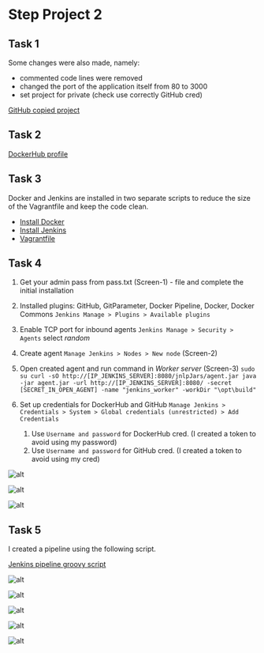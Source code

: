 # Step Project 2

## Task 1

Some changes were also made, namely:

- commented code lines were removed
- changed the port of the application itself from 80 to 3000
- set project for private (check use correctly GitHub cred)

[GitHub copied project](https://github.com/Oleksandr-Nikiha/forStep2)

## Task 2

[DockerHub profile](https://hub.docker.com/u/luckerdie)

## Task 3

Docker and Jenkins are installed in two separate scripts to reduce the size of the Vagrantfile and keep the code clean.

- [Install Docker](https://github.com/Oleksandr-Nikiha/Dan.IT/blob/main/STEP_PROJECT-2/src/init_script/install_docker.sh)
- [Install Jenkins](https://github.com/Oleksandr-Nikiha/Dan.IT/blob/main/STEP_PROJECT-2/src/init_script/install_jenkins.sh)
- [Vagrantfile](https://github.com/Oleksandr-Nikiha/Dan.IT/blob/main/STEP_PROJECT-2/src/Vagrantfile)

## Task 4

1. Get your admin pass from pass.txt (Screen-1) - file and complete the initial installation
2. Installed plugins: GitHub, GitParameter, Docker Pipeline, Docker, Docker Commons `Jenkins Manage > Plugins > Available plugins`
3. Enable TCP port for inbound agents `Jenkins Manage > Security > Agents` select *random*
4. Create agent `Manage Jenkins > Nodes > New node` (Screen-2)
5. Open created agent and run command in *Worker server* (Screen-3) ```
 sudo su
 curl -sO http://[IP_JENKINS_SERVER]:8080/jnlpJars/agent.jar
 java -jar agent.jar -url http://[IP_JENKINS_SERVER]:8080/ -secret [SECRET_IN_OPEN_AGENT] -name "jenkins_worker" -workDir "\opt\build" ```

6. Set up credentials for DockerHub and GitHub `Manage Jenkins > Credentials > System > Global credentials (unrestricted) > Add Credentials`
    1. Use `Username and password` for DockerHub cred. (I created a token to avoid using my password)
    2. Use `Username and password` for GitHub cred. (I created a token to avoid using my cred)

![alt](https://github.com/Oleksandr-Nikiha/Dan.IT/blob/main/STEP_PROJECT-2/screens/screen1.png  "Screen1")

![alt](https://github.com/Oleksandr-Nikiha/Dan.IT/blob/main/STEP_PROJECT-2/screens/screen2.png  "Screen2")

![alt](https://github.com/Oleksandr-Nikiha/Dan.IT/blob/main/STEP_PROJECT-2/screens/screen3.png  "Screen3")

## Task 5

I created a pipeline using the following script.

[Jenkins pipeline groovy script](https://github.com/Oleksandr-Nikiha/Dan.IT/blob/main/STEP_PROJECT-2/src/pipeline_script.groovy)

![alt](https://github.com/Oleksandr-Nikiha/Dan.IT/blob/main/STEP_PROJECT-2/screens/screen4_1.png  "Screen4_1")

![alt](https://github.com/Oleksandr-Nikiha/Dan.IT/blob/main/STEP_PROJECT-2/screens/screen4_2.png  "Screen4_2")

![alt](https://github.com/Oleksandr-Nikiha/Dan.IT/blob/main/STEP_PROJECT-2/screens/screen4_3.png  "Screen4_3")

![alt](https://github.com/Oleksandr-Nikiha/Dan.IT/blob/main/STEP_PROJECT-2/screens/screen4_4.png  "Screen4_4")

![alt](https://github.com/Oleksandr-Nikiha/Dan.IT/blob/main/STEP_PROJECT-2/screens/screen4_5.png  "Screen4_5")

